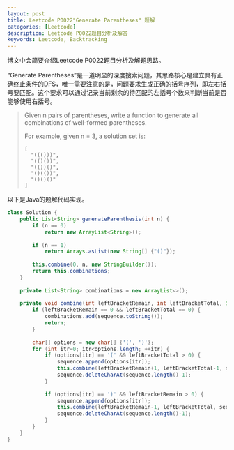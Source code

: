 ```yaml
---
layout: post
title: Leetcode P0022"Generate Parentheses" 题解
categories: [Leetcode]
description: Leetcode P0022题目分析及解答
keywords: Leetcode, Backtracking
---
```


博文中会简要介绍Leetcode P0022题目分析及解题思路。  

“Generate Parentheses”是一道明显的深度搜索问题，其思路核心是建立具有正确终止条件的DFS，唯一需要注意的是，问题要求生成正确的括号序列，即左右括号要匹配。这个要求可以通过记录当前剩余的待匹配的左括号个数来判断当前是否能够使用右括号。

> Given n pairs of parentheses, write a function to generate all combinations of well-formed parentheses.
> 
> For example, given n = 3, a solution set is:
> ```
> [
>   "((()))",
>   "(()())",
>   "(())()",
>   "()(())",
>   "()()()"
> ]
> ```

以下是Java的题解代码实现。
```java
class Solution {
    public List<String> generateParenthesis(int n) {
        if (n == 0)
            return new ArrayList<String>();
        
        if (n == 1)
            return Arrays.asList(new String[] {"()"});
        
        this.combine(0, n, new StringBuilder());
        return this.combinations;
    }
    
    private List<String> combinations = new ArrayList<>();
    
    private void combine(int leftBracketRemain, int leftBracketTotal, StringBuilder sequence) {
        if (leftBracketRemain == 0 && leftBracketTotal == 0) {
            combinations.add(sequence.toString());
            return;
        }
        
        char[] options = new char[] {'(', ')'};
        for (int itr=0; itr<options.length; ++itr) {
            if (options[itr] == '(' && leftBracketTotal > 0) {
                sequence.append(options[itr]);
                this.combine(leftBracketRemain+1, leftBracketTotal-1, sequence);
                sequence.deleteCharAt(sequence.length()-1);
            }
            
            if (options[itr] == ')' && leftBracketRemain > 0) {
                sequence.append(options[itr]);
                this.combine(leftBracketRemain-1, leftBracketTotal, sequence);
                sequence.deleteCharAt(sequence.length()-1);
            }
        }
    }
}
```